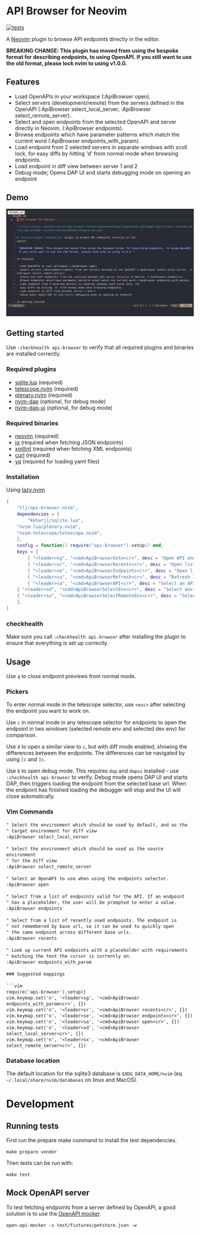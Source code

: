 # API Browser for Neovim

[![tests](https://github.com/tlj/api-browser.nvim/actions/workflows/integration.yml/badge.svg)](https://github.com/tlj/api-browser.nvim/actions/workflows/integration.yml)

A [Neovim](https://neovim.io/) plugin to browse API endpoints directly in the
editor.

**BREAKING CHANGE: This plugin has moved from using the bespoke format for describing endpoints, to using OpenAPI. If you still want to use the old format, please lock nvim to using v1.0.0.**

## Features

- Load OpenAPIs in your workspace (:ApiBrowser open).
- Select servers (development/remote) from the servers defined in the OpenAPI (:ApiBrowser select_local_server, :ApiBrowser select_remote_server).
- Select and open endpoints from the selected OpenAPI and server directly in Neovim. (:ApiBrowser endpoints).
- Browse endpoints which have parameter patterns which match the current word (:ApiBrowser endpoints_with_param).
- Load endpoint from 2 selected servers in separate windows with scoll lock, for
  easy diffs by hitting 'd' from normal mode when browsing endpoints.
- Load endpoint in diff view between server 1 and 2
- Debug mode; Opens DAP UI and starts debugging mode on opening an endpoint

## Demo

![](./demo.gif)

## Getting started

Use `:checkhealth api-browser` to verify that all required plugins and
binaries are installed correctly.

### Required plugins

- [sqlite.lua](https://github.com/kkharji/sqlite.lua) (required)
- [telescope.nvim](https://github.com/nvim-telescope/telescope.nvim) (required)
- [plenary.nvim](https://github.com/nvim-lua/plenary.nvim) (required)
- [nvim-dap](https://github.com/mfussenegger/nvim-dap) (optional, for debug mode)
- [nvim-dap-ui](https://github.com/rcarriga/nvim-dap-ui) (optional, for debug mode)

### Required binaries

- [neovim](https://neovim.io) (required)
- [jq](https://stedolan.github.io/jq/) (required when fetching JSON endpoints)
- [xmllint](https://gnomes.pages.gitlab.gnome.org/libxml2/xmllint.html)
  (required when fetching XML endpoints)
- [curl](https://curl.se) (required)
- [yq](https://github.com/mikefarah/yq) (required for loading yaml files)

### Installation

Using [lazy.nvim](https://github.com/folke/lazy.nvim)

```lua 
{ 
	"tlj/api-browser.nvim", 
	dependencies = { 
		"kkharji/sqlite.lua",
    "nvim-lua/plenary.nvim", 
    "nvim-telescope/telescope.nvim", 
	}, 
	config = function() require("api-browser").setup() end, 
	keys = { 
		{ "<leader>sg", "<cmd>ApiBrowserGoto<cr>", desc = "Open API endpoints valid for replacement text on cursor." },
		{ "<leader>sr", "<cmd>ApiBrowserRecents<cr>", desc = "Open list of recently opened API endpoints." },
		{ "<leader>se", "<cmd>ApiBrowserEndpoints<cr>", desc = "Open list of endpoints for current API." },
		{ "<leader>su", "<cmd>ApiBrowserRefresh<cr>", desc = "Refresh list of APIs and Endpoints." },
		{ "<leader>sa", "<cmd>ApiBrowserAPI<cr>", desc = "Select an API." },
    { "<leader>sd", "<cmd>ApiBrowserSelectEnv<cr>", desc = "Select environment." },
    { "<leader>sx", "<cmd>ApiBrowserSelectRemoteEnv<cr>", desc = "Select remote environment." },
	}, 
} 
```

### checkhealth

Make sure you call `:checkhealth api-browser` after installing the plugin
to ensure that everything is set up correctly.

## Usage

Use `q` to close endpoint previews from normal mode.

### Pickers

To enter normal mode in the telescope selector, use `<esc>` after selecting
the endpoint you want to work on.

Use `c` in normal mode in any telescope selector for endpoints to open the
endpoint in two windows (selected remote env and selected dev env) for comparison.

Use `d` to open a similar view to `c`, but with diff mode enabled, showing the
differences between the endpoints. The differences can be navigated by using
`[c` and `]c`.

Use `b` to open debug mode. This requires `dap` and `dapui` installed - use 
`:checkhealth api-browser` to verify. Debug mode opens DAP UI and starts 
DAP, then triggers loading the endpoint from the selected base url. When the 
endpoint has finished loading the debugger will stop and the UI will close 
automatically.

### Vim Commands

```vim 
" Select the environment which should be used by default, and as the 
" target environment for diff view
:ApiBrowser select_local_server

" Select the environment which should be used as the source environment
" for the diff view
:ApiBrowser select_remote_server

" Select an OpenAPI to use when using the endpoints selector. 
:ApiBrowser open

" Select from a list of endpoints valid for the API. If an endpoint 
" has a placeholder, the user will be prompted to enter a value. 
:ApiBrowser endpoints

" Select from a list of recently used endpoints. The endpoint is 
" not remembered by base url, so it can be used to quickly open 
" the same endpoint across different base urls. 
:ApiBrowser recents

" Look up current API endpoints with a placeholder with requirements 
" matching the text the cursor is currently on. 
:ApiBrowser endpoints_with_param

### Suggested mappings

```vim 
require('api-browser').setup() 
vim.keymap.set('n', '<leader>sg', '<cmd>ApiBrowser endpoints_with_param<cr>', {}) 
vim.keymap.set('n', '<leader>sr', '<cmd>ApiBrowser recents<cr>', {}) 
vim.keymap.set('n', '<leader>se', '<cmd>ApiBrowser endpoints<cr>', {}) 
vim.keymap.set('n', '<leader>sa', '<cmd>ApiBrowser open<cr>', {}) 
vim.keymap.set('n', '<leader>sd', '<cmd>ApiBrowser select_local_server<cr>', {})
vim.keymap.set('n', '<leader>sx', '<cmd>ApiBrowser select_remote_server<cr>', {})
```

### Database location

The default location for the sqlite3 database is `$XDG_DATA_HOME/nvim` (eq
`~/.local/share/nvim/databases` on linux and MacOS).

# Development

## Running tests

First run the prepare make command to install the test dependencies.

```shell
make prepare vendor
```

Then tests can be run with:

```shell
make test
```

## Mock OpenAPI server

To test fetching endpoints from a server defined by OpenAPI, a good solution is to use the [OpenAPI mocker](https://www.npmjs.com/package/open-api-mocker).

```shell
open-api-mocker -s test/fixtures/petstore.json -w
```

